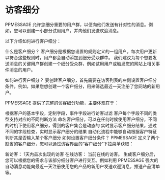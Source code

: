 # 访客细分
PPMESSAGE 允许您细分重要的用户群，以便向他们发送有针对性的消息。例如，您可以创建一小部分试用用户，并向他们发送欢迎消息。

以下介绍如何进行客户细分：

什么是客户细分？
客户细分是根据您设置的规则定义的一组用户。每次用户更新以符合这些规则时，用户都会自动添加到细分受众群中。 我们建议为每个想要发送消息的关键用户群创建一个细分受众群，例如试用用户或触发您的网站上相关事件消息的用户。

如何进行客户细分？
要创建客户细分，首先需要在访客列表的左侧设置客户细分条件。例如，如果您想创建一个客户细分，用来筛选最近一天注册了您网站的新用户。

PPMESSAGE 提供了完整的访客细分功能，主要体现在于：

根据客户的基本字段，定制字段，事件字段进行访客过滤
客户每个字段不同的类型支持对应的不同判断方法
命名客户细分，可以在任何时候使用客户细分，不同的时机下使用客户细分，得到的客户集合是动态的
实时显示客户细分结果，通过不同的字段检查，实时显示客户细分的结果
自动化流程中能够自动根据客户特征判断其是否输入某个客户细分
如何设置客户细分条件？
PPMESSAGE 定义了两个缺省的客户细分，您可以通过访客界面的“客户细分”下拉菜单获取： 

新访客： 1天内首次出现的访客
在线访客： 当前在线的访客。
生成客户细分后，您可以根据您的需求与该部分细分客户进行交互。例如利用 PPMESSAGE 强大的自动消息功能向最近一天注册使用您的产品的新用户发送欢迎消息，推送产品清单等。